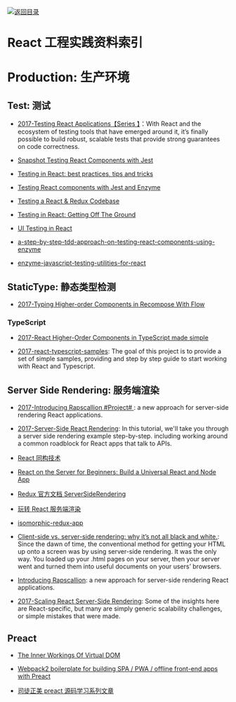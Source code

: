 [![返回目录](https://parg.co/UGo)](https://parg.co/b4z)

# React 工程实践资料索引

# Production: 生产环境

## Test: 测试

* [2017-Testing React Applications【Series 】](https://blog.logrocket.com/testing-react-applications-part-1-of-3-ebd8397917f3)：With React and the ecosystem of testing tools that have emerged around it, it’s finally possible to build robust, scalable tests that provide strong guarantees on code correctness.

* [Snapshot Testing React Components with Jest](https://semaphoreci.com/community/tutorials/snapshot-testing-react-components-with-jest)

- [Testing in React: best practices, tips and tricks](https://parg.co/bsP)

- [Testing React components with Jest and Enzyme](https://hackernoon.com/testing-react-components-with-jest-and-enzyme-41d592c174f#.yfpuy4eip)

- [Testing a React & Redux Codebase](http://silvenon.com/testing-react-and-redux/)

* [Testing in React: Getting Off The Ground](https://medium.com/javascript-inside/testing-in-react-getting-off-the-ground-5f569f3088a#.6ip96uul5)

* [UI Testing in React](http://www.tuicool.com/articles/FBRN322)

- [a-step-by-step-tdd-approach-on-testing-react-components-using-enzyme](http://thereignn.ghost.io/a-step-by-step-tdd-approach-on-testing-react-components-using-enzyme/)

- [enzyme-javascript-testing-utilities-for-react](https://medium.com/airbnb-engineering/enzyme-javascript-testing-utilities-for-react-a417e5e5090f#.huj3rtv24)

## StaticType: 静态类型检测

* [2017-Typing Higher-order Components in Recompose With Flow](https://parg.co/bDu)

### TypeScript

* [2017-React Higher-Order Components in TypeScript made simple](https://codeburst.io/react-higher-order-components-in-typescript-made-simple-6f9b55691af1)

- [2017-react-typescript-samples](https://parg.co/UZK): The goal of this project is to provide a set of simple samples, providing and step by step guide to start working with React and Typescript.

## Server Side Rendering: 服务端渲染

* [2017-Introducing Rapscallion #Project# ](http://formidable.com/blog/2017/introducing-rapscallion/): a new approach for server-side rendering React applications.

- [2017-Server-Side React Rendering](https://css-tricks.com/server-side-react-rendering/): In this tutorial, we'll take you through a server side rendering example step-by-step. including working around a common roadblock for React apps that talk to APIs.

* [React 同构技术](https://zhuanlan.zhihu.com/p/21492780)

* [React on the Server for Beginners: Build a Universal React and Node App](https://scotch.io/tutorials/react-on-the-server-for-beginners-build-a-universal-react-and-node-app)

* [Redux 官方文档 ServerSideRendering](http://redux.js.org/docs/recipes/ServerRendering.html)

* [玩转 React 服务端渲染](https://blog.coding.net/blog/React-server-rendering)

* [isomorphic-redux-app](https://github.com/caljrimmer/isomorphic-redux-app)

* [Client-side vs. server-side rendering: why it’s not all black and white.](https://medium.freecodecamp.com/what-exactly-is-client-side-rendering-and-hows-it-different-from-server-side-rendering-bd5c786b340d#.n4zils8st): Since the dawn of time, the conventional method for getting your HTML up onto a screen was by using server-side rendering. It was the only way. You loaded up your .html pages on your server, then your server went and turned them into useful documents on your users’ browsers.

* [Introducing Rapscallion](http://formidable.com/blog/2017/introducing-rapscallion/): a new approach for server-side rendering React applications.

* [2017-Scaling React Server-Side Rendering](http://arkwright.github.io/scaling-react-server-side-rendering.html): Some of the insights here are React-specific, but many are simply generic scalability challenges, or simple mistakes that were made.

## Preact

* [The Inner Workings Of Virtual DOM](https://medium.com/@rajaraodv/the-inner-workings-of-virtual-dom-666ee7ad47cf#.or5425hja)

- [Webpack2 boilerplate for building SPA / PWA / offline front-end apps with Preact](https://github.com/lukeed/preact-starter)

- [司徒正美 preact 源码学习系列文章](https://segmentfault.com/a/1190000010336457)
